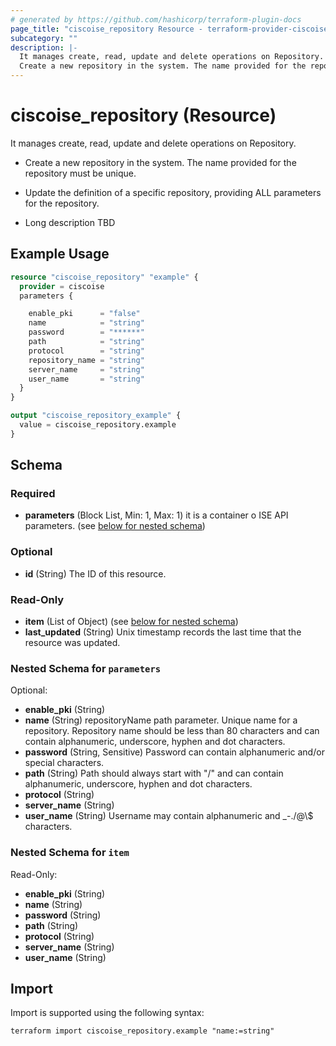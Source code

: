 ```yaml
---
# generated by https://github.com/hashicorp/terraform-plugin-docs
page_title: "ciscoise_repository Resource - terraform-provider-ciscoise"
subcategory: ""
description: |-
  It manages create, read, update and delete operations on Repository.
  Create a new repository in the system. The name provided for the repository must be unique.Update the definition of a specific repository, providing ALL parameters for the repository.Long description TBD
---
```


# ciscoise_repository (Resource)

It manages create, read, update and delete operations on Repository.

- Create a new repository in the system. The name provided for the repository must be unique.

- Update the definition of a specific repository, providing ALL parameters for the repository.

- Long description TBD

## Example Usage

```terraform
resource "ciscoise_repository" "example" {
  provider = ciscoise
  parameters {

    enable_pki      = "false"
    name            = "string"
    password        = "******"
    path            = "string"
    protocol        = "string"
    repository_name = "string"
    server_name     = "string"
    user_name       = "string"
  }
}

output "ciscoise_repository_example" {
  value = ciscoise_repository.example
}
```

<!-- schema generated by tfplugindocs -->
## Schema

### Required

- **parameters** (Block List, Min: 1, Max: 1) it is a container o ISE API parameters. (see [below for nested schema](#nestedblock--parameters))

### Optional

- **id** (String) The ID of this resource.

### Read-Only

- **item** (List of Object) (see [below for nested schema](#nestedatt--item))
- **last_updated** (String) Unix timestamp records the last time that the resource was updated.

<a id="nestedblock--parameters"></a>
### Nested Schema for `parameters`

Optional:

- **enable_pki** (String)
- **name** (String) repositoryName path parameter. Unique name for a repository. Repository name should be less than 80 characters and can contain alphanumeric, underscore, hyphen and dot characters.
- **password** (String, Sensitive) Password can contain alphanumeric and/or special characters.
- **path** (String) Path should always start with "/" and can contain alphanumeric, underscore, hyphen and dot characters.
- **protocol** (String)
- **server_name** (String)
- **user_name** (String) Username may contain alphanumeric and _-./@\\$ characters.


<a id="nestedatt--item"></a>
### Nested Schema for `item`

Read-Only:

- **enable_pki** (String)
- **name** (String)
- **password** (String)
- **path** (String)
- **protocol** (String)
- **server_name** (String)
- **user_name** (String)

## Import

Import is supported using the following syntax:

```shell
terraform import ciscoise_repository.example "name:=string"
```
